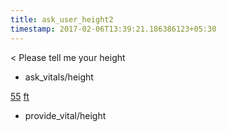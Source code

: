 ```yaml
---
title: ask_user_height2
timestamp: 2017-02-06T13:39:21.186386123+05:30
---
```


< Please tell me your height
* ask_vitals/height

[55](height) [ft](unit)
* provide_vital/height
